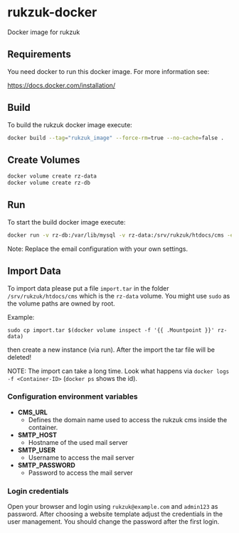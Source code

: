 # rukzuk-docker
Docker image for rukzuk

## Requirements

You need docker to run this docker image. For more information see:

https://docs.docker.com/installation/


## Build
To build the rukzuk docker image execute:

```sh
docker build --tag="rukzuk_image" --force-rm=true --no-cache=false .
```

## Create Volumes

```sh
docker volume create rz-data 
docker volume create rz-db
```

## Run

To start the build docker image execute:

```sh
docker run -v rz-db:/var/lib/mysql -v rz-data:/srv/rukzuk/htdocs/cms -e "CMS_URL=http://$(hostname)" -e "SMTP_HOST=smtp.google.com" -e "SMTP_USER=you@gmail.com" -e "SMTP_PASSWORD=password" -d -p 80:80 rukzuk_image
```

Note: Replace the email configuration with your own settings.

## Import Data

To import data please put a file `import.tar` in the folder `/srv/rukzuk/htdocs/cms` which is the `rz-data` volume. You might use `sudo` as the volume paths are owned by root.

Example:

```
sudo cp import.tar $(docker volume inspect -f '{{ .Mountpoint }}' rz-data)
```

then create a new instance (via run). After the import the tar file will be deleted! 

NOTE: The import can take a long time. Look what happens via `docker logs -f <Container-ID>` (`docker ps` shows the id).


### Configuration environment variables

* **CMS_URL**
  * Defines the domain name used to access the rukzuk cms inside the container.
* **SMTP_HOST**
  * Hostname of the used mail server
* **SMTP_USER**
  * Username to access the mail server
* **SMTP_PASSWORD**
  * Password to access the mail server


### Login credentials

Open your browser and login using `rukzuk@example.com` and `admin123` as password. After choosing a website template adjust the credentials in the user management. You should change the password after the first login.

